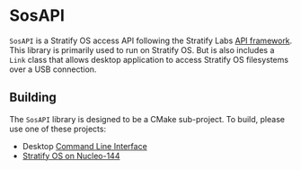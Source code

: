 # SosAPI

`SosAPI` is a Stratify OS access API following the Stratify Labs [API framework](https://github.com/StratifyLabs/API). This library is primarily used to run on Stratify OS. But is also includes a `Link` class that allows desktop application to access Stratify OS filesystems over a USB connection.

## Building

The `SosAPI` library is designed to be a CMake sub-project. To build, please use one of these projects:

- Desktop [Command Line Interface](https://github.com/StratifyLabs/cli)
- [Stratify OS on Nucleo-144](https://github.com/StratifyLabs/StratifyOS-Nucleo144)
